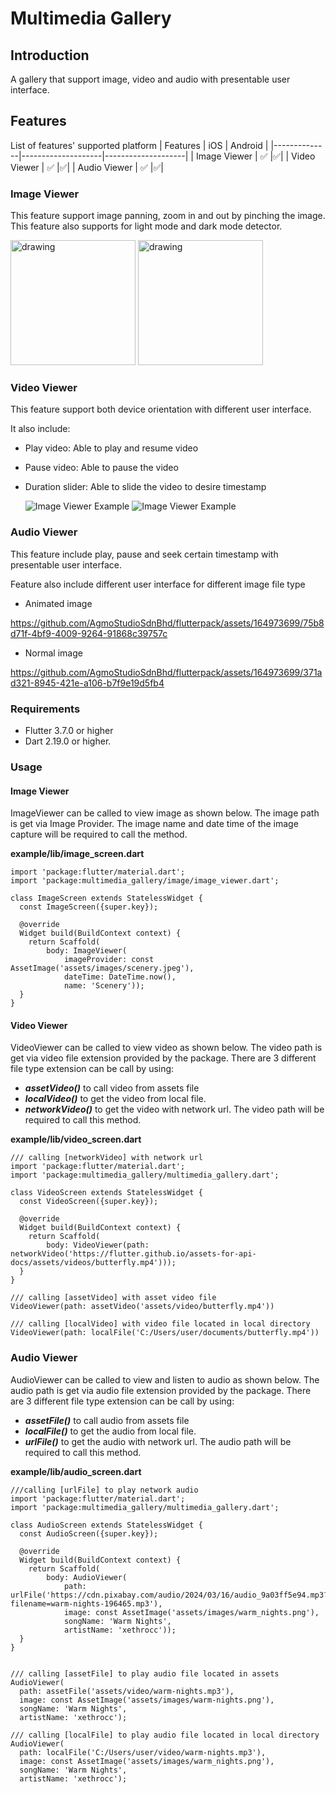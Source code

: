 # Multimedia Gallery

## Introduction

A gallery that support image, video and audio with presentable user interface.

## Features

List of features' supported platform
| Features | iOS | Android |
|--------------|--------------------|--------------------|
| Image Viewer | ✅ |✅|
| Video Viewer | ✅ |✅|
| Audio Viewer | ✅ |✅|

### Image Viewer

This feature support image panning, zoom in and out by pinching the image. This feature also supports for light mode and dark mode detector.

<img src="multimedia_gallery/assets/images/image_viewer_example.gif" alt="drawing" width="200"/>
<img src="multimedia_gallery/assets/images/image_viewer_dark_mode_example.gif" alt="drawing" width="200"/>

### Video Viewer

This feature support both device orientation with different user interface.

It also include:

- Play video: Able to play and resume video
- Pause video: Able to pause the video
- Duration slider: Able to slide the video to desire timestamp

  ![Image Viewer Example](multimedia_gallery/assets/images/play_pause_video_example.gif)
  ![Image Viewer Example](multimedia_gallery/assets/images/slider_example.gif)

### Audio Viewer

This feature include play, pause and seek certain timestamp with presentable user interface.

Feature also include different user interface for different image file type

- Animated image

https://github.com/AgmoStudioSdnBhd/flutterpack/assets/164973699/75b8d71f-4bf9-4009-9264-91868c39757c

- Normal image

https://github.com/AgmoStudioSdnBhd/flutterpack/assets/164973699/371ad321-8945-421e-a106-b7f9e19d5fb4

### Requirements

- Flutter 3.7.0 or higher
- Dart 2.19.0 or higher.

### Usage

#### Image Viewer

ImageViewer can be called to view image as shown below. The image path is get via Image Provider. The image name and date time of the image capture will be required to call the method.

**example/lib/image_screen.dart**

```
import 'package:flutter/material.dart';
import 'package:multimedia_gallery/image/image_viewer.dart';

class ImageScreen extends StatelessWidget {
  const ImageScreen({super.key});

  @override
  Widget build(BuildContext context) {
    return Scaffold(
        body: ImageViewer(
            imageProvider: const AssetImage('assets/images/scenery.jpeg'),
            dateTime: DateTime.now(),
            name: 'Scenery'));
  }
}
```

#### Video Viewer

VideoViewer can be called to view video as shown below. The video path is get via video file extension provided by the package. There are 3 different file type extension can be call by using:

- **_assetVideo()_** to call video from assets file
- **_localVideo()_** to get the video from local file.
- **_networkVideo()_** to get the video with network url.
  The video path will be required to call this method.

**example/lib/video_screen.dart**

```
/// calling [networkVideo] with network url
import 'package:flutter/material.dart';
import 'package:multimedia_gallery/multimedia_gallery.dart';

class VideoScreen extends StatelessWidget {
  const VideoScreen({super.key});

  @override
  Widget build(BuildContext context) {
    return Scaffold(
        body: VideoViewer(path: networkVideo('https://flutter.github.io/assets-for-api-docs/assets/videos/butterfly.mp4')));
  }
}

/// calling [assetVideo] with asset video file
VideoViewer(path: assetVideo('assets/video/butterfly.mp4'))

/// calling [localVideo] with video file located in local directory
VideoViewer(path: localFile('C:/Users/user/documents/butterfly.mp4'))
```

### Audio Viewer

AudioViewer can be called to view and listen to audio as shown below. The audio path is get via audio file extension provided by the package. There are 3 different file type extension can be call by using:

- **_assetFile()_** to call audio from assets file
- **_localFile()_** to get the audio from local file.
- **_urlFile()_** to get the audio with network url.
  The audio path will be required to call this method.

**example/lib/audio_screen.dart**

```
///calling [urlFile] to play network audio
import 'package:flutter/material.dart';
import 'package:multimedia_gallery/multimedia_gallery.dart';

class AudioScreen extends StatelessWidget {
  const AudioScreen({super.key});

  @override
  Widget build(BuildContext context) {
    return Scaffold(
        body: AudioViewer(
            path: urlFile('https://cdn.pixabay.com/audio/2024/03/16/audio_9a03ff5e94.mp3?filename=warm-nights-196465.mp3'),
            image: const AssetImage('assets/images/warm_nights.png'),
            songName: 'Warm Nights',
            artistName: 'xethrocc'));
  }
}


/// calling [assetFile] to play audio file located in assets
AudioViewer(
  path: assetFile('assets/video/warm-nights.mp3'),
  image: const AssetImage('assets/images/warm-nights.png'),
  songName: 'Warm Nights',
  artistName: 'xethrocc');

/// calling [localFile] to play audio file located in local directory
AudioViewer(
  path: localFile('C:/Users/user/video/warm-nights.mp3'),
  image: const AssetImage('assets/images/warm_nights.png'),
  songName: 'Warm Nights',
  artistName: 'xethrocc');
```
